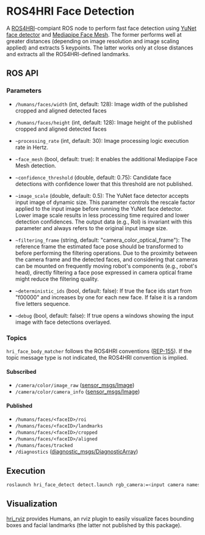 # ROS4HRI Face Detection

A [ROS4HRI](https://wiki.ros.org/hri)-compiant ROS node to perform fast face
detection using
[YuNet face detector](https://github.com/ShiqiYu/libfacedetection) and
[Mediapipe Face Mesh](https://github.com/google/mediapipe/blob/master/docs/solutions/face_mesh.md).
The former performs well at greater distances (depending on image resolution
and image scaling applied) and extracts 5 keypoints.
The latter works only at close distances and extracts all the ROS4HRI-defined
landmarks.

## ROS API

### Parameters

- `/humans/faces/width` (int, default: 128):
  Image width of the published cropped and aligned detected faces

- `/humans/faces/height` (int, default: 128):
  Image height of the published cropped and aligned detected faces

- `~processing_rate` (int, default: 30):
  Image processing logic execution rate in Hertz.

- `~face_mesh` (bool, default: true):
  It enables the additional Mediapipe Face Mesh detection.

- `~confidence_threshold` (double, default: 0.75):
  Candidate face detections with confidence lower that this threshold are not
  published.

- `~image_scale` (double, default: 0.5):
  The YuNet face detector accepts input image of dynamic size.
  This parameter controls the rescale factor applied to the input image before running the YuNet face detector.
  Lower image scale results in less processing time required and lower detection
  confidences.
  The output data (e.g., RoI) is invariant with this parameter and always refers
  to the original input image size.

- `~filtering_frame` (string, default: "camera_color_optical_frame"):
  The reference frame the estimated face pose should be transformed to before
  performing the filtering operations.
  Due to the proximity between the camera frame and the detected faces, and
  considering that cameras can be mounted on frequently moving robot's
  components (e.g., robot's head), directly filtering a face pose expressed in 
  camera optical frame might reduce the filtering quality.

- `~deterministic_ids` (bool, default: false):
  If true the face ids start from "f00000" and increases by one for each new
  face. If false it is a random five letters sequence.

- `~debug` (bool, default: false):
  If true opens a windows showing the input image with face detections
  overlayed.

### Topics

`hri_face_body_matcher` follows the ROS4HRI conventions
([REP-155](https://www.ros.org/reps/rep-0155.html)).
If the topic message type is not indicated, the ROS4HRI convention is implied.

#### Subscribed

- `/camera/color/image_raw`
  ([sensor_msgs/Image](http://docs.ros.org/en/noetic/api/sensor_msgs/html/msg/Image.html))
- `/camera/color/camera_info`
  ([sensor_msgs/Image](http://docs.ros.org/en/noetic/api/sensor_msgs/html/msg/Image.html))

#### Published

- `/humans/faces/<faceID>/roi`
- `/humans/faces/<faceID>/landmarks`
- `/humans/faces/<faceID>/cropped`
- `/humans/faces/<faceID>/aligned`
- `/humans/faces/tracked`
- `/diagnostics`
  ([diagnostic_msgs/DiagnosticArray](https://docs.ros.org/en/noetic/api/diagnostic_msgs/html/msg/DiagnosticArray.html))

## Execution

```bash
roslaunch hri_face_detect detect.launch rgb_camera:=<input camera namespace>
```

## Visualization

[hri_rviz](../hri_rviz) provides Humans, an rviz plugin to easily visualize 
faces bounding boxes and facial landmarks (the latter not published by this
package).

